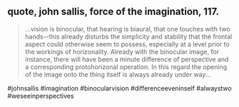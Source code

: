 ## quote, john sallis, force of the imagination, 117.

>...vision is binocular, that hearing is biaural, that one touches with two hands--this already disturbs the simplicity and stability that the frontal aspect could otherwise seem to possess, especially at a level prior to the workings of horizonality. Already with the binocular image, for instance, there will have been a minute difference of perspective and a corresponding protohorizonal operation.
In this regard the opening of the image onto the thing itself is always already under way...

#johnsallis
#imagination
#binocularvision
#differenceeveninself
#alwaystwo
#weseeinperspectives